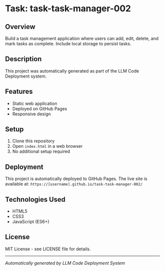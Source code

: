 # Task: task-task-manager-002

## Overview
Build a task management application where users can add, edit, delete, and mark tasks as complete. Include local storage to persist tasks.

## Description
This project was automatically generated as part of the LLM Code Deployment system.

## Features
- Static web application
- Deployed on GitHub Pages
- Responsive design

## Setup
1. Clone this repository
2. Open `index.html` in a web browser
3. No additional setup required

## Deployment
This project is automatically deployed to GitHub Pages. The live site is available at:
`https://[username].github.io/task-task-manager-002/`

## Technologies Used
- HTML5
- CSS3
- JavaScript (ES6+)

## License
MIT License - see LICENSE file for details.

---

*Automatically generated by LLM Code Deployment System*